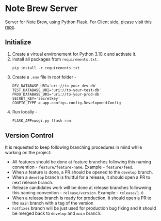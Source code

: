 # Note Brew Server
Server for Note Brew, using Python Flask. For Client side, please visit this [repo](https://github.com/Md-Alamin2/note-brew-client). 

## Initialize 
1. Create a virtual environement for Python 3.10.x and activate it.
2. Install all packages from `requirements.txt`.
    ```console
    pip install -r requirements.txt
    ```
3. Create a `.env` file in root folder - 
    ```
    DEV_DATABASE_URI='uri://to-your-dev-db'
    TEST_DATABASE_URI='uri://to-your-test-db'
    PROD_DATABASE_URI='uri://to-your-prod-db'
    SECRET_KEY='secretkey'
    CONFIG_TYPE = app.configs.config.DevelopmentConfig
    ```
4. Run locally - 
    ```console
    FLASK_APP=wsgi.py flask run
    ```

## Version Control
It is requested to keep following branching procedures in mind while working on the project: 
- All features should be done at feature branches following this naming convention - `feature/feature-name`. Example - `feature/feed`.
- When a feature is done, a PR should be opened to the `develop` branch. 
- When a `develop` branch is fruitful for a release, it should open a PR to next release branch. 
- Release candidates work will be done at release branches followwing this naming convention - `release/version`. Example - `release/1.0`.
- When a release branch is ready for production, it should open a PR to the `main` branch with a tag of the version. 
- `hotfixes` branch will be just used for production bug fixing and it should be merged back to `develop` and `main` branch.